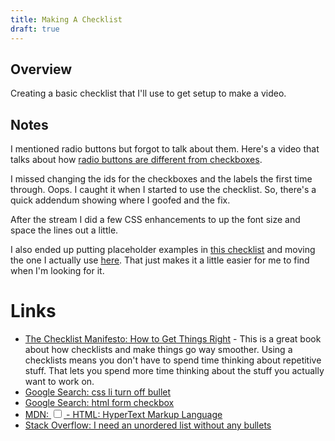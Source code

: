 ```yaml
---
title: Making A Checklist
draft: true 
---
```


Overview
--------

Creating a basic checklist that I'll use to get setup to make a video. 

Notes
-----

I mentioned radio buttons but forgot to talk about them. Here's a video that talks about how [radio buttons are different from checkboxes](/tktktk/).

I missed changing the ids for the checkboxes and the labels the first time through. Oops. I caught it when I started to use the checklist. So, there's a quick addendum showing where I goofed and the fix.

After the stream I did a few CSS enhancements to up the font size and space the lines out a little.

I also ended up putting placeholder examples in [this checklist](/tktktk/) and moving the one I actually use [here](/checklist-for-starting-a-video/). That just makes it a little easier for me to find when I'm looking for it.

# Links

- [The Checklist Manifesto: How to Get Things Right](https://www.amazon.com/dp/0312430000/) - This is a great book about how checklists and make things go way smoother. Using a checklists means you don't have to spend time thinking about repetitive stuff. That lets you spend more time thinking about the stuff you actually want to work on.
- [Google Search: css li turn off bullet](https://www.google.com/search?client=safari&rls=en&q=css+li+turn+off+bullet&ie=UTF-8&oe=UTF-8)
- [Google Search: html form checkbox](https://www.google.com/search?client=safari&rls=en&q=html+form+checkbox&ie=UTF-8&oe=UTF-8)
- [MDN: <input type="checkbox"> - HTML: HyperText Markup Language](https://developer.mozilla.org/en-US/docs/Web/HTML/Element/input/checkbox)
- [Stack Overflow: I need an unordered list without any bullets](https://stackoverflow.com/questions/1027354/i-need-an-unordered-list-without-any-bullets)
